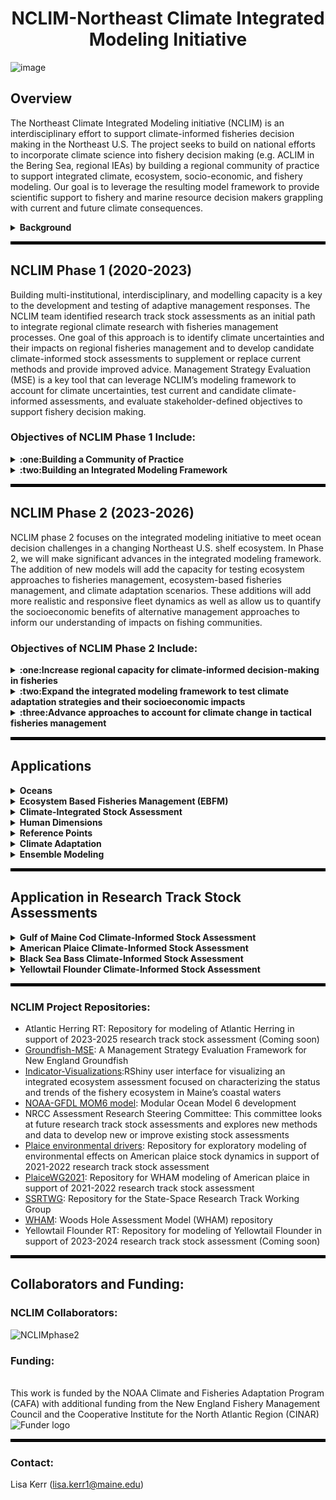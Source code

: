 <div align='center'><h1> NCLIM-Northeast Climate Integrated Modeling Initiative</h1></div>

![image](https://user-images.githubusercontent.com/12434114/156226599-91123e8e-d605-4dd7-80c1-eab3260702da.png)

## Overview
The Northeast Climate Integrated Modeling initiative (NCLIM) is an interdisciplinary effort to support climate-informed fisheries decision making in the Northeast U.S. The project seeks to build on national efforts to incorporate climate science into fishery decision making (e.g. ACLIM in the Bering Sea, regional IEAs) by building a regional community of practice to support integrated climate, ecosystem, socio-economic, and fishery modeling. Our goal is to leverage the resulting model framework to provide scientific support to fishery and marine resource decision makers grappling with current and future climate consequences.

<!-- start Background section -->
<details>
<summary><b> Background </b></summary>
Commercial and recreational fisheries are economic and cultural staples for many communities in the Northeast U.S., but changing environmental conditions call into question the long-term viability of these fisheries. Observed shifts in species distributions and productivity have already been linked to ocean warming and these impacts are expected to grow over time as waters in the Northwest Atlantic continue to warm at a rate four times the global average. There is an increasing need to understand how environmental shifts impact fisheries and develop adaptive strategies for fisheries to continue operating in the future.  

<p align="center">
<img src="https://github.com/Northeast-Climate-Integrated-Modeling/.github/blob/main/profile/NCLIM_Overview_v3.png" alt="Overview figure">
</p>

Beyond biological and ecosystem impacts, changing climate can directly impact the efficacy of existing fisheries management efforts. Stock assessments make data-informed assumptions about biological processes (e.g. growth, recruitment, and mortality) and harvesting characteristics (e.g. survey and fishery catchability) to evaluate stock status. Failure to identify and integrate climate impacts on stock and fishery dynamics into management procedures can result in biased estimates of stock status and ineffective harvest control rules. There is a need to identify when and how climate influences stock and fishery dynamics and to explore candidate management procedures that account for climate impacts more explicitly. 

</details>
<!-- end Background section -->

<hr style="border:2px solid black">

<!-- start NCLIM Phase 1 section -->

## NCLIM Phase 1 (2020-2023)

Building multi-institutional, interdisciplinary, and modelling capacity is a key to the development and testing of adaptive management responses. The NCLIM team identified research track  stock assessments as an initial path to integrate regional climate research with fisheries management processes. One goal of this approach is to identify climate uncertainties and their impacts on regional fisheries management and to develop candidate climate-informed stock assessments to supplement or replace current methods and provide improved advice. Management Strategy Evaluation (MSE) is a key tool that can leverage NCLIM’s modeling framework to account for climate uncertainties, test current and candidate climate-informed assessments, and evaluate stakeholder-defined objectives to support fishery decision making.

### Objectives of NCLIM Phase 1 Include: 
<!-- start Building a Community of Practice section -->
<details>
<summary><b> :one:Building a Community of Practice </b></summary>
  
#### Meeting Goals:
1) Advance capacity of the broad regional team to develop products that support fisheries and marine resource management, as well as a general understanding of a changing marine ecosystem
2) Promote mutual learning across disciplines to enable integration and linkages across individual research and modeling efforts
3) Transfer of climate knowledge, tools, and products within NOAA to the region

#### Join the Northeast Climate-Fisheries Seminar Series

This seminar series will focus on sharing climate-fisheries research in the U.S. Northeast region with the goal of building broader awareness of efforts across research groups and facilitating collaboration. We invite presentations on research projects that are either in progress or recently completed.  We anticipate talks will cover a variety of themes, including: 
1) Advances in ocean observations, modeling, and prediction
2) Mechanistic studies of climate/environmental impacts on marine fish and invertebrates
3) Marine species habitat, distribution, and abundance modeling,
4) Climate enhanced stock assessments and fisheries management
5) Climate informed studies on human dimensions and economics. 

The series is held on the last Thursday of each month from noon to 1pm. Remote Access through Google Meet:   
https://meet.google.com/paw-jhrb-nzr
</details>
<!-- end Building a Community of Practice section -->

<!-- start Building an Integrated Modeling Framework section -->
<details>
<summary><b> :two:Building an Integrated Modeling Framework </b></summary>

The NCLIM modeling framework aims to integrate: 
1) Global climate models
2) Regional oceanographic models
3) Ecosystem and population models
4) Human dimensions models  

Our development of an integrated modeling framework has progressed during the initial phase of NCLIM and leverages several aspects of ongoing research, including advances in regional ocean modeling (i.e., NOAA-GFDL MOM6 model), a next generation stock assessment (i.e., Woods Hole Assessment Model, WHAM), and an existing management strategy evaluation framework (i.e., Groundfish-MSE). We have also made significant progress on development of a dynamic range model that simulates a spatially explicit age structured population that can emulate temperature dependence of life processes (e.g., recruitment, natural mortality, and dispersal). The framework is built for testing the robustness of fisheries management strategies to climate change impacts, including shifting species distribution and changes in fish productivity. 

</details>
<!-- end Building an Integrated Modeling Framework section -->
  
<!-- end NCLIM phase 1 section -->

<hr style="border:2px solid black">

<!-- start NCLIM Phase 2 section -->
## NCLIM Phase 2 (2023-2026)

NCLIM phase 2 focuses on the integrated modeling initiative to meet ocean decision challenges in a changing Northeast U.S. shelf ecosystem. In Phase 2, we will make significant advances in the integrated modeling framework. The addition of new models will add the capacity for testing ecosystem approaches to fisheries management, ecosystem-based fisheries management, and climate adaptation scenarios. These additions will add more realistic and responsive fleet dynamics as well as allow us to quantify the socioeconomic benefits of alternative management approaches to inform our understanding of impacts on fishing communities.

### Objectives of NCLIM Phase 2 Include: 
<!-- start Increase regional capacity for climate-informed decision-making in fisheries section -->
<details>
<summary><b> :one:Increase regional capacity for climate-informed decision-making in fisheries </b></summary>
  
#### Increasing regional capacity through:
1) Expanding NCLIM team expertise
2) Growing the NCLIM community of practice through stakeholder engagement
3) Co-developing climate adaptation strategy scenarios

</details>
<!-- end Increase regional capacity for climate-informed decision-making in fisheries -->

<!-- start Expand the integrated modeling framework to test climate adaptation strategies and their socioeconomic impacts section -->
<details>
<summary><b> :two:Expand the integrated modeling framework to test climate adaptation strategies and their socioeconomic impacts </b></summary>

#### Expanding the integrated modeling framework by: 
1) Linking climate, ecosystem, and human dimensions models
2) Simulation testing the performance of climate adaptation strategies
3) Developing models to support climate adaptation scenarios  

</details>
<!-- end Expand the integrated modeling framework to test climate adaptation strategies and their socioeconomic impacts section -->

<!-- start Advance approaches to account for climate change in tactical fisheries management section -->
<details>
<summary><b> :three:Advance approaches to account for climate change in tactical fisheries management </b></summary>

#### Advancing approaches by:
1) Integrating climate impacts on fish stock dynamics into stock assessment
2) Defining biological reference points in a dynamic environment
3) Exploring novel approaches to account for climate risk in setting catch advice
  
</details>
<!-- end Advance approaches to account for climate change in tactical fisheries management section -->

<hr style="border:2px solid black">

## Applications

<!-- start Oceans section -->
<details>
<summary><b> Oceans </b></summary>
  
#### Coupled Global Climate and Regional Ocean Circulation Models 
Project Leads: V. Saba amd E. Curchitser
</details>
<!-- end Oceans section -->

<!-- start Ecosystem Based Fisheries Management (EBFM) section -->
<details>
<summary><b> Ecosystem Based Fisheries Management (EBFM) </b></summary>

#### Simulation Testing the Performance of EBFM Strategies 
<img align="right" src="https://i.ibb.co/Vv42bdS/NCLIM-simulation-testing2.png" width="275" alt="My Image">

Project Leads: G. Fay, L. Kerr, S. Large

This project aims to compare the performance of the following within the Georges Bank region, using Hydra as an operating model:
1) Single species management: status quo stock assessment and management with no consideration of climate impacts in the assessment or in the estimation of reference points
2) Single species-EAFM: climate-informed assessment and management which accounts for non-stationarity and/or climate drivers of stock dynamics and allows for dynamic biological reference points
3) EBFM: assessment and management that accounts for species interactions and harvest  management based on species-complex reference points (i.e., ceilings/floor)

</details>
<!-- end Ecosystem Based Fisheries Management (EBFM) section -->

<!-- start Climate-Integrated Stock Assessment section -->
<details>
<summary><b> Climate-Integrated Stock Assessment </b></summary>

Project Leads: L. Kerr, T. Miller, J. Deroba, S. Cadrin, A. Hansell
</details>
<!-- end Climate-Integrated Stock Assessment section -->

<!-- start Human Dimensions section -->
<details>
<summary><b> Human Dimensions </b></summary>
  
#### Developing a fully coupled, agent-based economic model that assesses the response of the fleet (i.e., firm) to changing species availability
Project Leads: M-Y Lee, A. Birchenback
#### Research Questions:
1) How will fishing fleets respond to a changing climate and changing species availability in terms of potential adaptation strategies, including targeting, timing, and diversification strategies?
2) How will fishing fleets respond to changing management (e.g., ACL changes that affect quote prices)?
3) How will changes in climate and management exacerbate or mitigate economic inequality of fishery participants?
4) Which communities will gain, and which will lose as the distribution of fish stocks changes?

</details>
<!-- end Human Dimensions section -->

<!-- start Reference Points section -->
<details>
<summary><b> Reference Points </b></summary>
  
#### Simulation testing the performance of alternative methods for defining reference points under climate change
Project Leads: L. Kerr, J. Weidenmann, J. Deroba, S. Cadrin

#### Workshop: Defining Biological Reference Points (BPRs) in a Dynamic Northeast U.S. Maring Environment
<br>
Held: January 8-9, 2024, UMass Dartmouth, SMAST

#### Workshop Objectives:
1) Identify need to redefine reference points in a changing ecosystem
2) Review existing approaches to defining biological reference points
3) Evaluation of approaches to defining BRPs in other areas of the US and globally
4) Synthesize recommendations for estimating reference points for stocks in our changing ecosystem

</details>
<!-- end Reference Points section -->

<!-- start Climate Adaptation section -->
<details>
<summary><b> Climate Adaptation </b></summary>

#### Using stakeholder feedback to inform the design of climate adaptation scenarios for simulation testing
Project Leads: K. Mills, M. Cutler

The goals of this projects are to:
1) Characterize climate adaptation strategies employed in the Northeast U.S. fisheries system and document how fishers and communities are adapting to a changling climate
2) Inform the development of future climate adaptation scenarios that will be quantitatively evaluated through simulation testing
3) Evaluate the effectiveness of potential adaptation strategies for specific climate impacts and fishery contexts

</details>
<!-- end Climate Adaptation section -->

<!-- start Ensemble Modeling section -->
<details>
<summary><b> Ensemble Modeling </b></summary>
  
#### Accounting for climate risk in catch advice
Project Leads: T. Miller, L. Kerr

Ensemble modeling provides an alternative approach for accounting for uncertainty by addressing structural uncertainty in the assessment through combining multiple models’ predictions into an ensemble set.
This approach is a departure from the current paradigm of selecting the “best” model for use in generating advice.
In the context of research track stock assessments, we are increasingly exploring multiple formulations of assessments, including models incorporating time-varying
dynamics with linkages to ecosystem covariates, but still are constrained to put forward a single “best” model for use in setting catch advice. 
Ensemble modeling can provide an opportunity for diverse representations of the dynamics of fish stocks in setting fisheries catch advice. We will use simulation testing to explore the following questions:
* Does using the weighted catch advice for the “best” model provide better catch advice?
* Does using the weighted catch advice across candidate models provide better catch advice?

</details>
<!-- end Ensemble Modeling section -->
<!-- end NCLIM phase 2 section -->

<hr style="border:2px solid black">

## Application in Research Track Stock Assessments

<!-- start Gulf of Maine Cod Climate-Informed Stock Assessment section -->
<details>
<summary><b> Gulf of Maine Cod Climate-Informed Stock Assessment </b></summary>
<br>
Atlantic cod is an iconic species in the Northeast U.S. that historically supported large domestic and foreign fisheries, but is now considered overfished with overfishing occurring. Difficulties rebuilding the stock may be hindered by recent decreases in productivity and increased mortality attributed to warming ocean temperatures. Incorporating time-varying and temperature-dependent natural mortality has been shown to improve stock assessment diagnostics for this species, but there is room for further exploration of climate links to population dynamics. The NCLIM framework will be leveraged to integrate climate considerations into the research track stock assessment process for Gulf of Maine cod.

#### Project Goals:
* Explore assessment models that allow for time-varying processes
* Develop and test candidate assessments using the NCLIM framework in collaboration with the [Research Track Working Group for Atlantic Cod](https://www.fisheries.noaa.gov/event/research-track-working-group-2023-improving-assessments-atlantic-cod)
* Compare candidate and status quo assessments
* Share findings with WG members and synthesize climate context for WG report (TOR1)
<br> 
</details>
<!-- end Gulf of Maine Cod Climate-Informed Stock Assessment section -->

<!-- start American Plaice Climate-Informed Stock Assessment Framework section -->
<details>
<summary><b> American Plaice Climate-Informed Stock Assessment </b></summary>
<br>
American plaice is a commercially important flatfish in the Northeast U.S. and Canada that is considered rebuilt.  In recent years plaice have shifted further offshore and into deeper water, this shift is expected to continue with likely negative effects on the stock as ocean temperatures warm and suitable habitat contracts. Temperature has been shown to influence plaice distribution, depth, growth rate, recruitment, and possibly maturity, while other climate drivers (e.g. NAO, AMO) have been linked to changing recruits per spawner and distribution. Although population dynamics and distribution have clear links to climate dynamics, to date these influences have not been incorporated into stock assessments for plaice nor has this knowledge been used to provide estimates of climate uncertainties that may benefit decision-making processes. The NCLIM framework will be leveraged to integrate climate considerations into the research track stock assessment process for American plaice. 

#### Project Goals:
* Identify key climate drivers for American plaice and proposed links to stock dynamics
* Develop and test candidate assessments using the NCLIM framework in collaboration with the American Plaice Assessment Working Group (WG)
* Compare candidate and status quo assessments (Woods Hole Assessment Model code available [here](https://github.com/ahart1/PlaiceWG2021))
* Share findings with WG members and synthesize climate context for WG report (TOR1)

Key climate-informed products and working papers:
* [Working paper: Spatio-temporal dynamics of American plaice (Hippoglossoides platessoides) in US
2 waters of the northwest Atlantic](https://apps-nefsc.fisheries.noaa.gov/saw/sasi/uploads/WP12_Plaice_VAST-v2.pdf)
* [Working paper: Ecosystem profile of American plaice](https://apps-nefsc.fisheries.noaa.gov/saw/sasi/uploads/WP14%20Behan%20etal%20Ecosystem%20Profile.pdf)
* [Working paper: Environmental influences on American Plaice stock dynamics](https://apps-nefsc.fisheries.noaa.gov/saw/sasi/uploads/WP16%20Behan%20_%20Kerr%20Ecosystem%20Drivers.pdf)
* [Working paper: A state-space assessment of American plaice using the Woods Hole Assessment Model (WHAM)](https://apps-nefsc.fisheries.noaa.gov/saw/sasi/uploads/WP18%20Hart%20etal%20WHAM.pdf)
* All assessment products and results can be found on the [NEFSC Stock Assessment Support Information portal](https://apps-nefsc.fisheries.noaa.gov/saw/sasi/sasi_report_options.php) for the 2022 American plaice Research Track Assessment 
<br>
</details>
<!-- end American Plaice Climate-Informed Stock Assessment section -->

<!-- start Black Sea Bass Climate-Informed Stock Assessment section -->
<details>
<summary><b> Black Sea Bass Climate-Informed Stock Assessment </b></summary>
<br>
Black sea bass is a commercially and recreationally important species in the New England and Mid-Atlantic regions that has shown increased productivity in response to warming temperatures. The species has exhibited a northward shift in response to climate that is  captured by divergent state surveys (increases in northern surveys and decreases in the south) but the coastwide survey suggests variability without trend. The single-area stock assessment proposed in 2012 struggled to replicate these divergent survey trends and the model ultimately did not pass review. Subsequent work found that two-area models exhibited improved fit to survey data, and there is interest in further exploring approaches to account for climate-driven species distribution shifts in stock assessments. The NCLIM framework will be leveraged to integrate climate considerations into the research track stock assessment process for black sea bass.

#### Project Goals:
* Explore assessment models that can account for changing resource distribution and productivity
* Develop and test candidate assessments using the NCLIM framework in collaboration with the Black Sea Bass Assessment Working Group (WG)
* Compare candidate and status quo assessments
* Share findings with WG members and synthesize climate context for WG report (TOR1)
<br>  
</details>
<!-- end Black Sea Bass Climate-Informed Stock Assessment section -->

<!-- start Yellowtail Flounder Climate-Informed Stock Assessment section -->
<details>
<summary><b> Yellowtail Flounder Climate-Informed Stock Assessment </b></summary>
<br>
Yellowtail flounder (Limanda ferruginea) inhabits continental shelf waters from the Gulf of St. Lawrence to the Mid-Atlantic Bight, managed by the NEFMC for three stocks: CCGOM, SNEMA, and GB. Despite efforts to reduce fishing, stocks remain historically low, possibly due to warming waters affecting recruitment. Vulnerability to climate change varies among stocks, with SNEMA likely to migrate poleward due to its southern location, while CCGOM may move to deeper waters to avoid shallower, warmer regions.  The NCLIM framework will be leveraged to integrate climate considerations into the research track stock assessment process for yellowtail flounder.

#### Project Goals:
* Explore assessment models that can account for changing resource distribution and productivity
* Develop and test candidate assessments using the NCLIM framework in collaboration with the Yellowtail Flounder Assessment Working Group (WG)
* Compare candidate and status quo assessments
* Share findings with WG members and synthesize climate context for WG report (TOR1)
<br>  
</details>
<!-- end Yellowtail Flounder Climate-Informed Stock Assessment section -->

<hr style="border:2px solid black">

### NCLIM Project Repositories:
- Atlantic Herring RT: Repository for modeling of Atlantic Herring in support of 2023-2025 research track stock assessment (Coming soon)
- [Groundfish-MSE](https://github.com/Northeast-Climate-Integrated-Modeling/groundfish-MSE): A Management Strategy Evaluation Framework for New England Groundfish
- [Indicator-Visualizations](https://github.com/Jamie-Behan/Indicator_Visualizations):RShiny user interface for visualizing an integrated ecosystem assessment focused on characterizing the status and trends of the fishery ecosystem in Maine’s coastal waters
- [NOAA-GFDL MOM6 model](https://github.com/NOAA-GFDL/MOM6-examples): Modular Ocean Model 6 development
- NRCC Assessment Research Steering Committee: This committee looks at future research track stock assessments and explores new methods and data to develop new or improve existing stock assessments
- [Plaice environmental drivers](https://github.com/Jamie-Behan/AM_Plaice_environmental_drivers): Repository for exploratory modeling of environmental effects on American plaice stock dynamics in support of 2021-2022 research track stock assessment
- [PlaiceWG2021](https://github.com/ahart1/PlaiceWG2021): Repository for WHAM modeling of American plaice in support of 2021-2022 research track stock assessment
- [SSRTWG](https://github.com/timjmiller/SSRTWG): Repository for the State-Space Research Track Working Group
- [WHAM](https://github.com/timjmiller/wham): Woods Hole Assessment Model (WHAM) repository
- Yellowtail Flounder RT: Repository for modeling of Yellowtail Flounder in support of 2023-2024 research track stock assessment (Coming soon)

<hr style="border:2px solid black">

</details>


## Collaborators and Funding: 
<!-- start Collaborators section -->
### NCLIM Collaborators:
  
![NCLIMphase2](https://github.com/Northeast-Climate-Integrated-Modeling/.github/assets/62613926/b8af6a3e-06b8-4d67-ab06-745fa13042f3)

<!-- end Collaborators section -->

<!-- start Funding section -->
### Funding:
<br>
This work is funded by the NOAA Climate and Fisheries Adaptation Program (CAFA) with additional funding from the New England Fishery Management Council and the Cooperative Institute for the North Atlantic Region (CINAR)  
<br>
  
<img src="https://user-images.githubusercontent.com/12434114/156223822-bc79639e-efce-4c18-a4de-cbc3d0293405.png" width = "350" alt = "Funder logo">


<!-- end Funding section -->

<hr style="border:2px solid black">

### Contact:

Lisa Kerr (lisa.kerr1@maine.edu)
